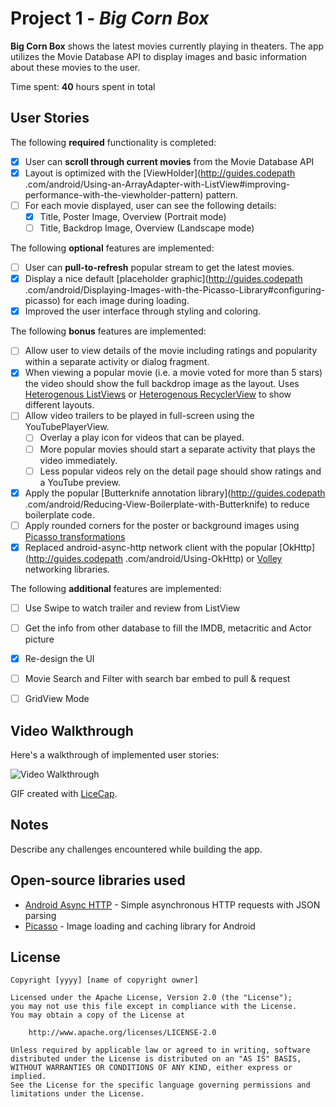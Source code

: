# Project 1 - *Big Corn Box*

**Big Corn Box** shows the latest movies currently playing in theaters. The app utilizes the Movie
Database API to display images and basic information about these movies to the user.

Time spent: **40** hours spent in total

## User Stories

The following **required** functionality is completed:

* [x] User can **scroll through current movies** from the Movie Database API
* [x] Layout is optimized with the [ViewHolder](http://guides.codepath
.com/android/Using-an-ArrayAdapter-with-ListView#improving-performance-with-the-viewholder-pattern) pattern.
* [ ] For each movie displayed, user can see the following details:
  * [x] Title, Poster Image, Overview (Portrait mode)
  * [ ] Title, Backdrop Image, Overview (Landscape mode)

The following **optional** features are implemented:

* [ ] User can **pull-to-refresh** popular stream to get the latest movies.
* [x] Display a nice default [placeholder graphic](http://guides.codepath
.com/android/Displaying-Images-with-the-Picasso-Library#configuring-picasso) for each image during loading.
* [x] Improved the user interface through styling and coloring.

The following **bonus** features are implemented:

* [ ] Allow user to view details of the movie including ratings and popularity within a separate activity or dialog fragment.
* [x] When viewing a popular movie (i.e. a movie voted for more than 5 stars) the video should
show the full backdrop image as the layout.  Uses [Heterogenous ListViews](http://guides.codepath.com/android/Implementing-a-Heterogenous-ListView) or [Heterogenous RecyclerView](http://guides.codepath.com/android/Heterogenous-Layouts-inside-RecyclerView) to show different layouts.
* [ ] Allow video trailers to be played in full-screen using the YouTubePlayerView.
    * [ ] Overlay a play icon for videos that can be played.
    * [ ] More popular movies should start a separate activity that plays the video immediately.
    * [ ] Less popular videos rely on the detail page should show ratings and a YouTube preview.
* [x] Apply the popular [Butterknife annotation library](http://guides.codepath
.com/android/Reducing-View-Boilerplate-with-Butterknife) to reduce boilerplate code.
* [ ] Apply rounded corners for the poster or background images using [Picasso transformations](https://guides.codepath.com/android/Displaying-Images-with-the-Picasso-Library#other-transformations)
* [x] Replaced android-async-http network client with the popular [OkHttp](http://guides.codepath
.com/android/Using-OkHttp) or [Volley](http://guides.codepath.com/android/Networking-with-the-Volley-Library) networking libraries.

The following **additional** features are implemented:

* [ ] Use Swipe to watch trailer and review from ListView
* [ ] Get the info from other database to fill the IMDB, metacritic and Actor picture
* [x] Re-design the UI
* [ ] Movie Search and Filter with search bar embed to pull & request
* [ ] GridView Mode


## Video Walkthrough

Here's a walkthrough of implemented user stories:

<img src='http://i.imgur.com/link/to/your/gif/file.gif' title='Video Walkthrough' width='' alt='Video Walkthrough' />

GIF created with [LiceCap](http://www.cockos.com/licecap/).

## Notes

Describe any challenges encountered while building the app.

## Open-source libraries used

- [Android Async HTTP](https://github.com/loopj/android-async-http) - Simple asynchronous HTTP requests with JSON parsing
- [Picasso](http://square.github.io/picasso/) - Image loading and caching library for Android

## License

    Copyright [yyyy] [name of copyright owner]

    Licensed under the Apache License, Version 2.0 (the "License");
    you may not use this file except in compliance with the License.
    You may obtain a copy of the License at

        http://www.apache.org/licenses/LICENSE-2.0

    Unless required by applicable law or agreed to in writing, software
    distributed under the License is distributed on an "AS IS" BASIS,
    WITHOUT WARRANTIES OR CONDITIONS OF ANY KIND, either express or implied.
    See the License for the specific language governing permissions and
    limitations under the License.